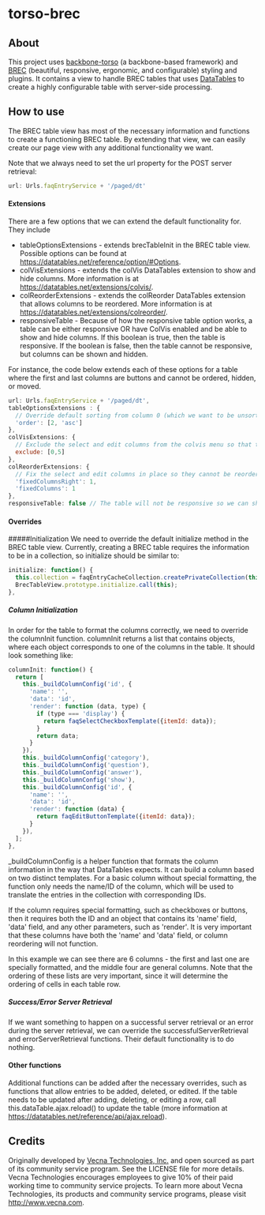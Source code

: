 # torso-brec

## About
This project uses [backbone-torso](https://github.com/vecnatechnologies/backbone-torso) (a backbone-based framework) and [BREC](https://github.com/vecnatechnologies/brec-base) (beautiful, responsive, ergonomic, and configurable) styling and plugins. It contains a view to handle BREC tables that uses [DataTables](https://datatables.net/) to create a highly configurable table with server-side processing.

## How to use

The BREC table view has most of the necessary information and functions to create a functioning BREC table. By extending that view, we can easily create our page view with any additional functionality we want.

Note that we always need to set the url property for the POST server retrieval:

```javascript
url: Urls.faqEntryService + '/paged/dt'
```

#### Extensions
There are a few options that we can extend the default functionality for. They include
- tableOptionsExtensions - extends brecTableInit in the BREC table view. Possible options can be found at https://datatables.net/reference/option/#Options.
- colVisExtensions - extends the colVis DataTables extension to show and hide columns. More information is at https://datatables.net/extensions/colvis/.
- colReorderExtensions - extends the colReorder DataTables extension that allows columns to be reordered. More information is at https://datatables.net/extensions/colreorder/.
- responsiveTable - Because of how the responsive table option works, a table can be either responsive OR have ColVis enabled and be able to show and hide columns. If this boolean is true, then the table is responsive. If the boolean is false, then the table cannot be responsive, but columns can be shown and hidden.

For instance, the code below extends each of these options for a table where the first and last columns are buttons and cannot be ordered, hidden, or moved.

```javascript
url: Urls.faqEntryService + '/paged/dt',
tableOptionsExtensions : {
  // Override default sorting from column 0 (which we want to be unsortable) to column 2 (question).
  'order': [2, 'asc']
},
colVisExtensions: {
  // Exclude the select and edit columns from the colvis menu so that they cannot be hidden.
  exclude: [0,5]
},
colReorderExtensions: {
  // Fix the select and edit columns in place so they cannot be reordered.
  'fixedColumnsRight': 1,
  'fixedColumns': 1
},
responsiveTable: false // The table will not be responsive so we can show/hide columns
```

#### Overrides
#####Initialization
We need to override the default initialize method in the BREC table view. Currently, creating a BREC table requires the information to be in a collection, so initialize should be similar to:

```javascript
initialize: function() {
  this.collection = faqEntryCacheCollection.createPrivateCollection(this.cid);
  BrecTableView.prototype.initialize.call(this);
},
```

##### Column Initialization
In order for the table to format the columns correctly, we need to override the columnInit function. columnInit returns a list that contains objects, where each object corresponds to one of the columns in the table. It should look something like:

```javascript
columnInit: function() {
  return [
    this._buildColumnConfig('id', {
      'name': '',
      'data': 'id',
      'render': function (data, type) {
        if (type === 'display') {
          return faqSelectCheckboxTemplate({itemId: data});
        }
        return data;
      }
    }),
    this._buildColumnConfig('category'),
    this._buildColumnConfig('question'),
    this._buildColumnConfig('answer'),
    this._buildColumnConfig('show'),
    this._buildColumnConfig('id', {
      'name': '',
      'data': 'id',
      'render': function (data) {
        return faqEditButtonTemplate({itemId: data});
      }
    }),
  ];
},
```

_buildColumnConfig is a helper function that formats the column information in the way that DataTables expects. It can build a column based on two distinct templates. For a basic column without special formatting, the function only needs the name/ID of the column, which will be used to translate the entries in the collection with corresponding IDs.

If the column requires special formatting, such as checkboxes or buttons, then it requires both the ID and an object that contains its 'name' field, 'data' field, and any other parameters, such as 'render'. It is very important that these columns have both the 'name' and 'data' field, or column reordering will not function.

In this example we can see there are 6 columns - the first and last one are specially formatted, and the middle four are general columns. Note that the ordering of these lists are very important, since it will determine the ordering of cells in each table row.

##### Success/Error Server Retrieval
If we want something to happen on a successful server retrieval or an error during the server retrieval, we can override the successfulServerRetrieval and errorServerRetrieval functions. Their default functionality is to do nothing.

#### Other functions
Additional functions can be added after the necessary overrides, such as functions that allow entries to be added, deleted, or edited. If the table needs to be updated after adding, deleting, or editing a row, call this.dataTable.ajax.reload() to update the table (more information at https://datatables.net/reference/api/ajax.reload).

## Credits
Originally developed by [Vecna Technologies, Inc.](http://www.vecna.com/) and open sourced as part of its community service program. See the LICENSE file for more details.
Vecna Technologies encourages employees to give 10% of their paid working time to community service projects.
To learn more about Vecna Technologies, its products and community service programs, please visit http://www.vecna.com.

